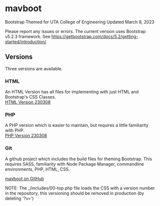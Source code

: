 # mavboot
Bootstrap Themed for UTA College of Engineering 
Updated March 8, 2023

Please report any issues or errors.
The current version uses Bootstrap v5.2.3 framework.  See https://getbootstrap.com/docs/5.2/getting-started/introduction/

## Versions 
Three versions are available.

### HTML
An HTML Version has all files for implementing with just HTML and Bootstrap's CSS Classes.  
[HTML Version 230308](https://github.com/ChrispyWood/mavboot/raw/master/___versions/mavboot_html_230308.zip)

### PHP
A PHP version which is easier to maintain, but requires a little familiarity with PHP.  
[PHP Version 230308](https://github.com/ChrispyWood/mavboot/raw/master/___versions/mavboot_php_230308.zip)

### Git
A github project which includes the build files for theming Bootstrap.  This requires SASS, familiarity with Node Package Manager, commandline environments, PHP, HTML, CSS. 

[mavboot on GitHub](https://github.com/ChrispyWood/mavboot/)  

NOTE: The _/includes/00-top.php file loads the CSS with a version number in the repository, this versioning should be removed in production (by deleting '?v=<?php echo rand(0,30000000);?>')

